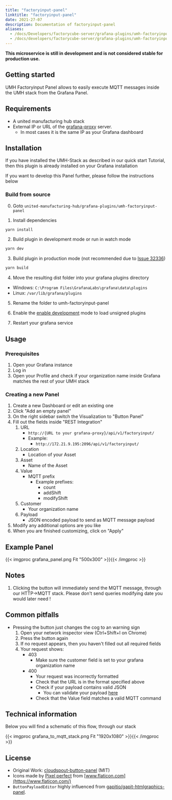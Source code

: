```yaml
---
title: "factoryinput-panel"
linktitle: "factoryinput-panel"
date: 2021-27-07
description: Documentation of factoryinput-panel
aliases:
  - /docs/Developers/factorycube-server/grafana-plugins/umh-factoryinput-panel
  - /docs/developers/factorycube-server/grafana-plugins/umh-factoryinput-panel
---
```


**This microservice is still in development and is not considered stable for production use.**

## Getting started
UMH Factoryinput Panel allows to easily execute MQTT messages inside the UMH stack from the Grafana Panel.

## Requirements
 - A united manufacturing hub stack
 - External IP or URL of the [grafana-proxy](/docs/developers/united-manufacturing-hub/grafana-proxy) server.
   - In most cases it is the same IP as your Grafana dashboard

## Installation
If you have installed the UMH-Stack as described in our quick start Tutorial, then this plugin is already installed on your Grafana installation

If you want to develop this Panel further, please follow the instructions below

### Build from source

0. Goto ```united-manufacturing-hub/grafana-plugins/umh-factoryinput-panel```


1. Install dependencies

```BASH
yarn install
```

2. Build plugin in development mode or run in watch mode

```BASH
yarn dev
```

3. Build plugin in production mode (not recommended due to [Issue 32336](https://github.com/grafana/grafana/issues/32336))

```BASH
yarn build
```

4. Move the resulting dist folder into your grafana plugins directory

- Windows: `C:\Program Files\GrafanaLabs\grafana\data\plugins`
- Linux: `/var/lib/grafana/plugins`

5. Rename the folder to umh-factoryinput-panel
   

6. Enable the [enable development](https://grafana.com/docs/grafana/latest/administration/configuration/) mode to load unsigned plugins


7. Restart your grafana service


## Usage
### Prerequisites
1. Open your Grafana instance
2. Log in
3. Open your Profile and check if your organization name inside Grafana matches the rest of your UMH stack

### Creating a new Panel
1. Create a new Dashboard or edit an existing one
2. Click "Add an empty panel"
3. On the right sidebar switch the Visualization to "Button Panel"
4. Fill out the fields inside "REST Integration"
   1. URL
      - ```http://{URL to your grafana-proxy}/api/v1/factoryinput/```
      - Example:
        - ```http://172.21.9.195:2096/api/v1/factoryinput/```
   2. Location
      - Location of your Asset
   3. Asset
      - Name of the Asset
   4. Value
      - MQTT prefix
        - Example prefixes:
          - count
          - addShift
          - modifyShift
   5. Customer
      - Your organization name
   6. Payload
      - JSON encoded payload to send as MQTT message payload
5. Modify any additional options are you like
6. When you are finished customizing, click on "Apply"

## Example Panel
{{< imgproc grafana_panel.png Fit "500x300" >}}{{< /imgproc >}}

## Notes
1. Clicking the button will immediately send the MQTT message, through our HTTP->MQTT stack. Please don't send queries modifying date you would later need !

## Common pitfalls
 - Pressing the button just changes the cog to an warning sign 
   1. Open your network inspector view (Ctrl+Shift+I on Chrome)
   2. Press the button again
   3. If no request appears, then you haven't filled out all required fields
   4. Your request shows:
      - 403
         - Make sure the customer field is set to your grafana organization name
      - 400
        - Your request was incorrectly formatted
        - Check that the URL is in the format specified above
        - Check if your payload contains valid JSON
          - You can validate your payload [here](https://jsonformatter.curiousconcept.com/)
        - Check that the Value field matches a valid MQTT command
   

## Technical information
Below you will find a schematic of this flow, through our stack

{{< imgproc grafana_to_mqtt_stack.png Fit "1920x1080" >}}{{< /imgproc >}}


## License
 - Original Work: [cloudspout-button-panel](https://github.com/cloudspout/cloudspout-button-panel) (MIT)
 - Icons made by [Pixel perfect](https://www.flaticon.com/authors/pixel-perfect) from [www.flaticon.com](https://www.flaticon.com/)
 - `ButtonPayloadEditor` highly influenced from [gapitio/gapit-htmlgraphics-panel](https://github.com/gapitio/gapit-htmlgraphics-panel).
